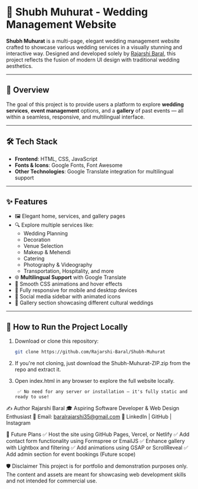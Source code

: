 # 💍 Shubh Muhurat - Wedding Management Website

**Shubh Muhurat** is a multi-page, elegant wedding management website crafted to showcase various wedding services in a visually stunning and interactive way. Designed and developed solely by [Rajarshi Baral](https://www.linkedin.com/in/rajarshi-baral-r350b01/), this project reflects the fusion of modern UI design with traditional wedding aesthetics.

---

## 📌 Overview

The goal of this project is to provide users a platform to explore **wedding services**, **event management** options, and a **gallery** of past events — all within a seamless, responsive, and multilingual interface.

---

## 🛠️ Tech Stack

- **Frontend**: HTML, CSS, JavaScript
- **Fonts & Icons**: Google Fonts, Font Awesome
- **Other Technologies**: Google Translate integration for multilingual support

---

## ✨ Features

- 🖼️ Elegant home, services, and gallery pages
- 🔍 Explore multiple services like:
  - Wedding Planning
  - Decoration
  - Venue Selection
  - Makeup & Mehendi
  - Catering
  - Photography & Videography
  - Transportation, Hospitality, and more
- 🌐 **Multilingual Support** with Google Translate
- 💅 Smooth CSS animations and hover effects
- 📱 Fully responsive for mobile and desktop devices
- 🔗 Social media sidebar with animated icons
- 📸 Gallery section showcasing different cultural weddings

---

## 🚀 How to Run the Project Locally

1. Download or clone this repository:
   ```bash
   git clone https://github.com/Rajarshi-Baral/Shubh-Muhurat
   ```
2. If you're not cloning, just download the Shubh-Muhurat-ZIP.zip from the repo and extract it.

3. Open index.html in any browser to explore the full website locally.

        ✅ No need for any server or installation — it's fully static and ready to use! 


✍️ Author
Rajarshi Baral
🎓 Aspiring Software Developer & Web Design Enthusiast
📧 Email: baralrajarshi35@gmail.com
🔗 LinkedIn | GitHub | Instagram  




🔮 Future Plans
✅ Host the site using GitHub Pages, Vercel, or Netlify
✅ Add contact form functionality using Formspree or EmailJS
✅ Enhance gallery with Lightbox and filtering
✅ Add animations using GSAP or ScrollReveal
✅ Add admin section for event bookings (Future scope)



🛡️ Disclaimer
This project is for portfolio and demonstration purposes only. The content and assets are meant for showcasing web development skills and not intended for commercial use.